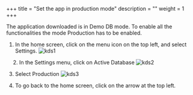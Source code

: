 +++
title = "Set the app in production mode"
description = ""
weight = 1
+++

The application downloaded is in Demo DB mode. To enable all the functionalities the mode Production has to be enabled.

1.	In the home screen, click on the menu icon on the top left, and select Settings. 
![kds1](https://agrofims.github.io/helpdocs/images/kds1.png)

 
2.	In the Settings menu, click on Active Database
![kds2](https://agrofims.github.io/helpdocs/images/kds2.png)

 

3.	Select Production
![kds3](https://agrofims.github.io/helpdocs/images/kds3.png)

 
4.	To go back to the home screen, click on the arrow at the top left. 
